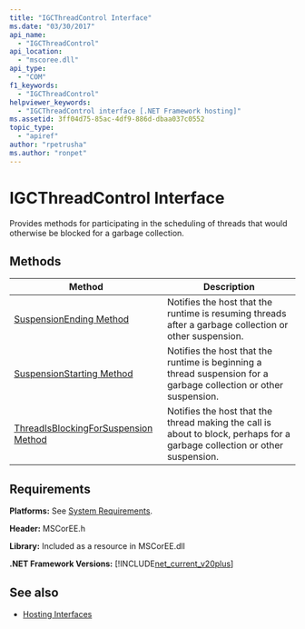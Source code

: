 ```yaml
---
title: "IGCThreadControl Interface"
ms.date: "03/30/2017"
api_name: 
  - "IGCThreadControl"
api_location: 
  - "mscoree.dll"
api_type: 
  - "COM"
f1_keywords: 
  - "IGCThreadControl"
helpviewer_keywords: 
  - "IGCThreadControl interface [.NET Framework hosting]"
ms.assetid: 3ff04d75-85ac-4df9-886d-dbaa037c0552
topic_type: 
  - "apiref"
author: "rpetrusha"
ms.author: "ronpet"
---
```

# IGCThreadControl Interface
Provides methods for participating in the scheduling of threads that would otherwise be blocked for a garbage collection.  
  
## Methods  
  
|Method|Description|  
|------------|-----------------|  
|[SuspensionEnding Method](../../../../docs/framework/unmanaged-api/hosting/igcthreadcontrol-suspensionending-method.md)|Notifies the host that the runtime is resuming threads after a garbage collection or other suspension.|  
|[SuspensionStarting Method](../../../../docs/framework/unmanaged-api/hosting/igcthreadcontrol-suspensionstarting-method.md)|Notifies the host that the runtime is beginning a thread suspension for a garbage collection or other suspension.|  
|[ThreadIsBlockingForSuspension Method](../../../../docs/framework/unmanaged-api/hosting/igcthreadcontrol-threadisblockingforsuspension-method.md)|Notifies the host that the thread making the call is about to block, perhaps for a garbage collection or other suspension.|  
  
## Requirements  
 **Platforms:** See [System Requirements](../../../../docs/framework/get-started/system-requirements.md).  
  
 **Header:** MSCorEE.h  
  
 **Library:** Included as a resource in MSCorEE.dll  
  
 **.NET Framework Versions:** [!INCLUDE[net_current_v20plus](../../../../includes/net-current-v20plus-md.md)]  
  
## See also
- [Hosting Interfaces](../../../../docs/framework/unmanaged-api/hosting/hosting-interfaces.md)
